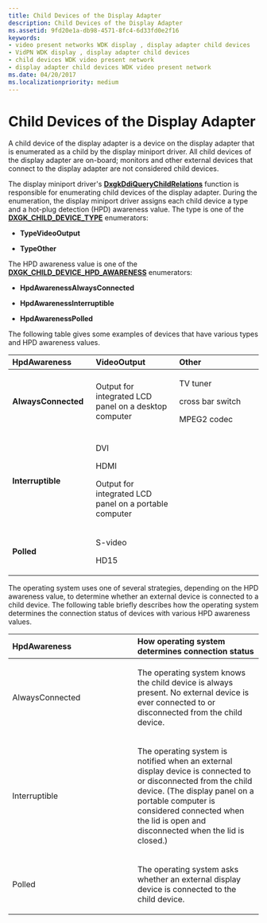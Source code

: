```yaml
---
title: Child Devices of the Display Adapter
description: Child Devices of the Display Adapter
ms.assetid: 9fd20e1a-db98-4571-8fc4-6d33fd0e2f16
keywords:
- video present networks WDK display , display adapter child devices
- VidPN WDK display , display adapter child devices
- child devices WDK video present network
- display adapter child devices WDK video present network
ms.date: 04/20/2017
ms.localizationpriority: medium
---
```


# Child Devices of the Display Adapter


A child device of the display adapter is a device on the display adapter that is enumerated as a child by the display miniport driver. All child devices of the display adapter are on-board; monitors and other external devices that connect to the display adapter are not considered child devices.

The display miniport driver's [**DxgkDdiQueryChildRelations**](/windows-hardware/drivers/ddi/dispmprt/nc-dispmprt-dxgkddi_query_child_relations) function is responsible for enumerating child devices of the display adapter. During the enumeration, the display miniport driver assigns each child device a type and a hot-plug detection (HPD) awareness value. The type is one of the [**DXGK\_CHILD\_DEVICE\_TYPE**](/windows-hardware/drivers/ddi/dispmprt/ne-dispmprt-_dxgk_child_device_type) enumerators:

-   **TypeVideoOutput**

-   **TypeOther**

The HPD awareness value is one of the [**DXGK\_CHILD\_DEVICE\_HPD\_AWARENESS**](/windows-hardware/drivers/ddi/d3dkmdt/ne-d3dkmdt-_dxgk_child_device_hpd_awareness) enumerators:

-   **HpdAwarenessAlwaysConnected**

-   **HpdAwarenessInterruptible**

-   **HpdAwarenessPolled**

The following table gives some examples of devices that have various types and HPD awareness values.

<table>
<colgroup>
<col width="33%" />
<col width="33%" />
<col width="33%" />
</colgroup>
<thead>
<tr class="header">
<th align="left">HpdAwareness</th>
<th align="left">VideoOutput</th>
<th align="left">Other</th>
</tr>
</thead>
<tbody>
<tr class="odd">
<td align="left"><p><strong>AlwaysConnected</strong></p></td>
<td align="left"><p>Output for integrated LCD panel on a desktop computer</p></td>
<td align="left"><p>TV tuner</p>
<p>cross bar switch</p>
<p>MPEG2 codec</p></td>
</tr>
<tr class="even">
<td align="left"><p><strong>Interruptible</strong></p></td>
<td align="left"><p>DVI</p>
<p>HDMI</p>
<p>Output for integrated LCD panel on a portable computer</p></td>
<td align="left"></td>
</tr>
<tr class="odd">
<td align="left"><p><strong>Polled</strong></p></td>
<td align="left"><p>S-video</p>
<p>HD15</p></td>
<td align="left"></td>
</tr>
</tbody>
</table>

 

The operating system uses one of several strategies, depending on the HPD awareness value, to determine whether an external device is connected to a child device. The following table briefly describes how the operating system determines the connection status of devices with various HPD awareness values.

<table>
<colgroup>
<col width="50%" />
<col width="50%" />
</colgroup>
<thead>
<tr class="header">
<th align="left">HpdAwareness</th>
<th align="left">How operating system determines connection status</th>
</tr>
</thead>
<tbody>
<tr class="odd">
<td align="left"><p>AlwaysConnected</p></td>
<td align="left"><p>The operating system knows the child device is always present. No external device is ever connected to or disconnected from the child device.</p></td>
</tr>
<tr class="even">
<td align="left"><p>Interruptible</p></td>
<td align="left"><p>The operating system is notified when an external display device is connected to or disconnected from the child device. (The display panel on a portable computer is considered connected when the lid is open and disconnected when the lid is closed.)</p></td>
</tr>
<tr class="odd">
<td align="left"><p>Polled</p></td>
<td align="left"><p>The operating system asks whether an external display device is connected to the child device.</p></td>
</tr>
</tbody>
</table>

 

 

